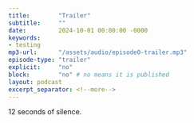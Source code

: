 ```yaml
---
title:        "Trailer"
subtitle:     ""
date:         2024-10-01 00:00:00 -0000
keywords:
- testing
mp3-url:      "/assets/audio/episode0-trailer.mp3"
episode-type: "trailer"
explicit:     "no"
block:        "no" # no means it is published
layout: podcast
excerpt_separator: <!--more-->
---
```


12 seconds of silence.
